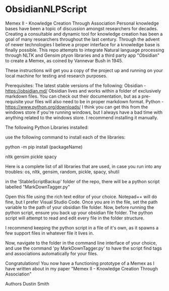 # ObsidianNLPScript
Memex II - Knowledge Creation Through Association
Personal knowledge bases have been a topic of discussion amongst researchers for decades. Creating a consultable and dynamic tool for knowledge creation has been a goal of many researchers throughout the last century. Through the advent of newer technologies I believe a proper interface for a knowledge base is finally possible. This repo attempts to integrate Natural language processing through NLTK and Gensim ptyon libraries and a third party app "Obsidian" to create a Memex, as coined by Vannevar Bush in 1945.

These instructions will get you a copy of the project up and running on your local machine for testing and research purposes.

Prerequisites:
The latest stable versions of the following:
Obsidian - https://obsidian.md/
Obsidian lives and works within a folder of exclusively markdown files. You can check out their documentation, but as a pre-requisite your files will also need to be in proper markdown format. 
Python - https://www.python.org/downloads/
I think you can get this from the windows store if you're running windows, but I always have a bad time with anything related to the windows store. I recommend installing it manually. 

The following Python Libraries installed:

use the following command to install each of the libraries:

python -m pip install (packageName)

nltk
gensim
pickle
spacy

Here is a complete list of all libraries that are used, in case you run into any troubles:
os, nltk, gensim, random, pickle, spacy, shutil

in the 'StableScriptBackup' folder of the repo, there will be a python script labelled
"MarkDownTagger.py"

Open this file using the rich text editor of your choice. Notepad++ will do fine, but I prefer Visual Studio Code.
Once you are in the file, set the path variable to the path of your obsidian file folder. 
Now, before running the python script, ensure you back up your obsidian file folder. 
The python script will attempt to read and edit every file in the folder structure. 

I recommend keeping the python script in a file of it's own, as it spawns a few support files in whatever file it lives in.

Now, navigate to the folder in the command line interface of your choice, and use the command 'py MarkDownTagger.py' to have the script find tags and associations automatically for your files.  

Congratulations! You now have a functioning prototype of a Memex as I have written about in my paper
"Memex II - Knowledge Creation Through Association"

Authors
Dustin Smith

